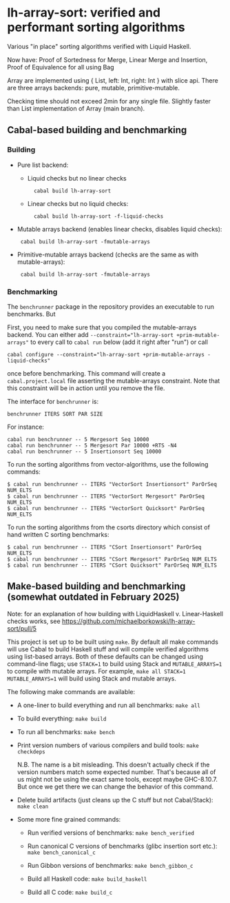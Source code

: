 # lh-array-sort: verified and performant sorting algorithms

Various "in place" sorting algorithms verified with Liquid Haskell.

Now have: Proof of Sortedness for Merge, Linear Merge and Insertion, Proof of Equivalence for all using Bag

Array are implemented using { List, left: Int, right: Int } with slice api.
There are three arrays backends: pure, mutable, primitive-mutable.

Checking time should not exceed 2min for any single file. Slightly faster than List implementation of Array (main branch).


## Cabal-based building and benchmarking


### Building


- Pure list backend:

  - Liquid checks but no linear checks

    ```shellsession
      cabal build lh-array-sort
    ```

  - Linear checks but no liquid checks:

    ```shellsession
      cabal build lh-array-sort -f-liquid-checks
    ```

- Mutable arrays backend (enables linear checks, disables liquid checks):

    ```shellsession
     cabal build lh-array-sort -fmutable-arrays
    ```

- Primitive-mutable arrays backend (checks are the same as with mutable-arrays):

    ```shellsession
     cabal build lh-array-sort -fmutable-arrays
    ```


### Benchmarking

The `benchrunner` package in the repository provides an executable to run benchmarks.
But

First, you need to make sure that you compiled the mutable-arrays backend.
You can either add `--constraint="lh-array-sort +prim-mutable-arrays"` to every call
to `cabal run` below (add it right after "run") or call

``` shellsession
cabal configure --constraint="lh-array-sort +prim-mutable-arrays -liquid-checks"
```

once before benchmarking. This command will create a `cabal.project.local` file
asserting the mutable-arrays constraint. Note that this constraint will be in
action until you remove the file.


The interface for `benchrunner` is:

```shellsession
benchrunner ITERS SORT PAR SIZE
```

For instance:

```shellsession
cabal run benchrunner -- 5 Mergesort Seq 10000
cabal run benchrunner -- 5 Mergesort Par 10000 +RTS -N4
cabal run benchrunner -- 5 Insertionsort Seq 10000
```

To run the sorting algorithms from vector-algorithms, use the following commands:

    $ cabal run benchrunner -- ITERS "VectorSort Insertionsort" ParOrSeq NUM_ELTS
    $ cabal run benchrunner -- ITERS "VectorSort Mergesort" ParOrSeq NUM_ELTS
    $ cabal run benchrunner -- ITERS "VectorSort Quicksort" ParOrSeq NUM_ELTS


To run the sorting algorithms from the csorts directory which consist of hand written C sorting benchmarks:

    $ cabal run benchrunner -- ITERS "CSort Insertionsort" ParOrSeq NUM_ELTS
    $ cabal run benchrunner -- ITERS "CSort Mergesort" ParOrSeq NUM_ELTS
    $ cabal run benchrunner -- ITERS "CSort Quicksort" ParOrSeq NUM_ELTS



## Make-based building and benchmarking (somewhat outdated in February 2025)

Note: for an explanation of how building with LiquidHaskell v. Linear-Haskell checks works, see
https://github.com/michaelborkowski/lh-array-sort/pull/5


This project is set up to be built using `make`. By default all make
commands will use Cabal to build Haskell stuff and will compile verified
algorithms using list-based arrays. Both of these defaults can be changed using
command-line flags; use `STACK=1` to build using Stack and `MUTABLE_ARRAYS=1`
to compile with mutable arrays. For example, `make all STACK=1 MUTABLE_ARRAYS=1`
will build using Stack and mutable arrays.


The following make commands are available:

- A one-liner to build everything and run all benchmarks:
    `make all`

- To build everything:
    `make build`

- To run all benchmarks:
    `make bench`

- Print version numbers of various compilers and build tools:
    `make checkdeps`

  N.B. The name is a bit misleading. This doesn't actually check if the version
  numbers match some expected number. That's because all of us might not be using
  the exact same tools, except maybe GHC-8.10.7. But once we get there we can
  change the behavior of this command.

- Delete build artifacts (just cleans up the C stuff but not Cabal/Stack):
    `make clean`

- Some more fine grained commands:

  - Run verified versions of benchmarks:
      `make bench_verified`

  - Run canonical C versions of benchmarks (glibc insertion sort etc.):
      `make bench_canonical_c`

  - Run Gibbon versions of benchmarks:
      `make bench_gibbon_c`

  - Build all Haskell code:
      `make build_haskell`

  - Build all C code:
       `make build_c`
